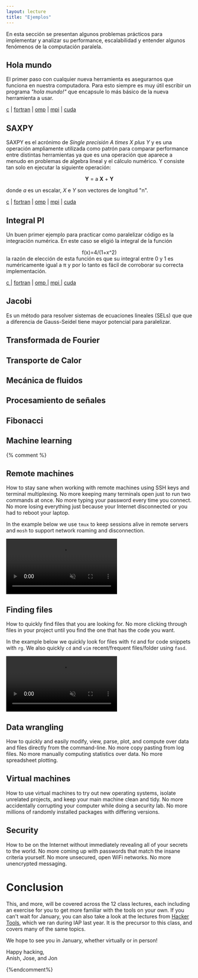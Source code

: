 ```yaml
---
layout: lecture
title: "Ejemplos"
---
```


En esta sección se presentan algunos problemas prácticos para implementar y 
analizar su performance, escalabilidad y entender algunos fenómenos de la computación
paralela.

## Hola mundo

El primer paso con cualquier nueva herramienta es asegurarnos que funciona en nuestra computadora.
Para esto siempre es muy útil escribir un programa *"hola mundo!"* que encapsule lo más básico de la 
nueva herramienta a usar.

[c](hola/hola.c)         |
[fortran](hola/hola.f90) |
[omp](hola/hola_omp.f90) |
[mpi](hola/hola_mpi.f90) |
[cuda](hola/hola_cuda.c)


## SAXPY

SAXPY es el acrónimo de *Single precisión A times X plus Y* y es una operación 
ampliamente utilizada como patrón para comparar performance entre distintas 
herramientas ya que es una operación que aparece a menudo en problemas de algebra
lineal y el cálculo numérico. Y consiste tan solo en ejecutar la siguiente operación:
<center>
<b>Y</b> = a <b>X</b> + <b>Y</b>
</center>

donde *a* es un escalar, *X* e *Y* son vectores de longitud "n".

[c](saxpy/saxpy.c)         |
[fortran](saxpy/saxpy.f90) |
[omp](saxpy/saxpy_omp.f90) |
[mpi](saxpy/saxpy_mpi.f90) |
[cuda](saxpy/saxpy_cuda.c)

## Integral PI

Un buen primer ejemplo para practicar como paralelizar código es
la integración numérica. En este caso se eligió la integral de la función
<center>
f(x)=4/(1+x^2)
</center>
la razón de elección de esta función es que su integral entre 0 y 1 es numéricamente
igual a &pi; y por lo tanto es fácil de corroborar su correcta implementación.

[c      ](pi/pi.c)       |
[fortran](pi/pi.f90)     |
[omp    ](pi/pi_omp.f90) |
[mpi    ](pi/pi_mpi.f90) |
[cuda   ](pi/pi_cuda.c)


## Jacobi

Es un método para resolver sistemas de ecuaciones lineales (SELs) que que a diferencia de
Gauss-Seidel tiene mayor potencial para paralelizar.


## Transformada de Fourier


## Transporte de Calor


## Mecánica de fluidos


## Procesamiento de señales


## Fibonacci


## Machine learning


{% comment %}
## Remote machines

How to stay sane when working with remote machines using SSH keys and
terminal multiplexing. No more keeping many terminals open just to
run two commands at once. No more typing your password every time you
connect. No more losing everything just because your Internet
disconnected or you had to reboot your laptop.

In the example below we use `tmux` to keep sessions alive in remote servers and `mosh` to support network roaming and disconnection.

<video autoplay="autoplay" loop="loop" controls muted playsinline  oncontextmenu="return false;"  preload="auto"  class="demo">
  <source src="/static/media/demos/ssh.mp4" type="video/mp4">
</video>

## Finding files

How to quickly find files that you are looking for. No
more clicking through files in your project until you find the one
that has the code you want.

In the example below we quickly look for files with `fd` and for code snippets with `rg`. We also quickly `cd` and `vim` recent/frequent files/folder using `fasd`.

<video autoplay="autoplay" loop="loop" controls muted playsinline  oncontextmenu="return false;"  preload="auto"  class="demo">
  <source src="/static/media/demos/find.mp4" type="video/mp4">
</video>

## Data wrangling

How to quickly and easily modify, view, parse, plot, and compute over
data and files directly from the command-line. No more copy pasting
from log files. No more manually computing statistics over data. No
more spreadsheet plotting.

## Virtual machines

How to use virtual machines to try out new operating systems, isolate
unrelated projects, and keep your main machine clean and tidy. No
more accidentally corrupting your computer while doing a security
lab. No more millions of randomly installed packages with differing
versions.

## Security

How to be on the Internet without immediately revealing all of your
secrets to the world. No more coming up with passwords that match the
insane criteria yourself. No more unsecured, open WiFi networks. No
more unencrypted messaging.

# Conclusion

This, and more, will be covered across the 12 class lectures, each including an
exercise for you to get more familiar with the tools on your own. If you can't
wait for January, you can also take a look at the lectures from [Hacker
Tools](https://hacker-tools.github.io/lectures/), which we ran during IAP last
year. It is the precursor to this class, and covers many of the same topics.

We hope to see you in January, whether virtually or in person!

Happy hacking,<br>
Anish, Jose, and Jon

{%endcomment%}
